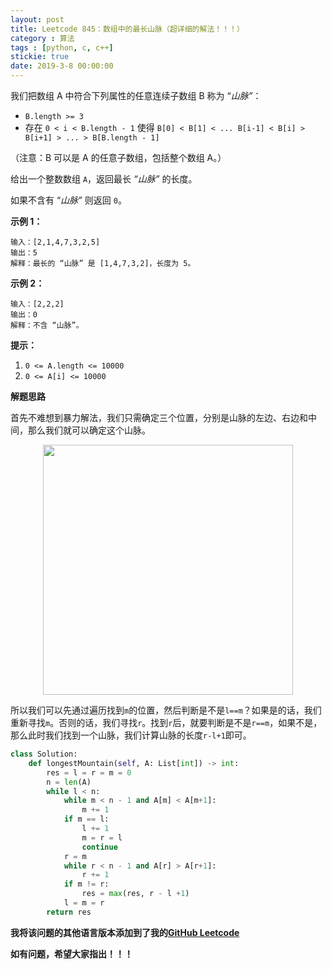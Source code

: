 ```yaml
---
layout: post
title: Leetcode 845：数组中的最长山脉（超详细的解法！！！）
category : 算法
tags : [python, c, c++]
stickie: true
date: 2019-3-8 00:00:00
---
```


我们把数组 A 中符合下列属性的任意连续子数组 B 称为 “*山脉”*：

- `B.length >= 3`
- 存在 `0 < i < B.length - 1` 使得 `B[0] < B[1] < ... B[i-1] < B[i] > B[i+1] > ... > B[B.length - 1]`

（注意：B 可以是 A 的任意子数组，包括整个数组 A。）

给出一个整数数组 `A`，返回最长 *“山脉”* 的长度。

如果不含有 “*山脉”* 则返回 `0`。

**示例 1：**

```
输入：[2,1,4,7,3,2,5]
输出：5
解释：最长的 “山脉” 是 [1,4,7,3,2]，长度为 5。
```

**示例 2：**

```
输入：[2,2,2]
输出：0
解释：不含 “山脉”。
```

**提示：**

1. `0 <= A.length <= 10000`
2. `0 <= A[i] <= 10000`

**解题思路**

首先不难想到暴力解法，我们只需确定三个位置，分别是山脉的左边、右边和中间，那么我们就可以确定这个山脉。

<center class="half">
    <img src="https://raw.githubusercontent.com/wiki/luliyucoordinate/ImageBed/845/2019_3_8_1.png" width="400">
</center>

所以我们可以先通过遍历找到`m`的位置，然后判断是不是`l==m`？如果是的话，我们重新寻找`m`。否则的话，我们寻找`r`。找到`r`后，就要判断是不是`r==m`，如果不是，那么此时我们找到一个山脉，我们计算山脉的长度`r-l+1`即可。

```python
class Solution:
    def longestMountain(self, A: List[int]) -> int:
        res = l = r = m = 0
        n = len(A)
        while l < n:
            while m < n - 1 and A[m] < A[m+1]:
                m += 1
            if m == l:
                l += 1
                m = r = l
                continue
            r = m
            while r < n - 1 and A[r] > A[r+1]:
                r += 1
            if m != r:
                res = max(res, r - l +1)
            l = m = r
        return res
```

**我将该问题的其他语言版本添加到了我的[GitHub Leetcode](https://github.com/luliyucoordinate/Leetcode)**

**如有问题，希望大家指出！！！**